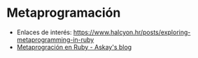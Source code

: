 

# Metaprogramación

* Enlaces de interés: https://www.halcyon.hr/posts/exploring-metaprogramming-in-ruby
* [Metaprogración en Ruby - Askay's blog](docs/metaprogram_askay_blog.md)
